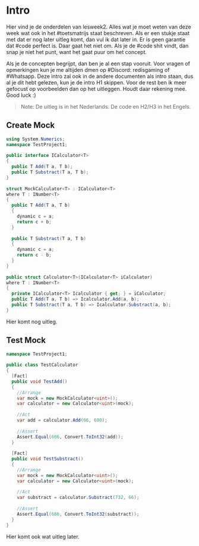 # Intro

Hier vind je de onderdelen van lesweek2. Alles wat je moet weten van deze week wat ook in het #toetsmatrijs staat beschreven. Als er een stukje staat met dat er nog later uitleg komt, dan vul ik dat later in. Er is geen garantie dat #code  perfect is. Daar gaat het niet om. Als je de #code  shit vindt, dan snap je niet het punt, want het gaat puur om het concept. 

Als je de concepten begrijpt, dan ben je al een stap vooruit. Voor vragen of opmerkingen kun je me altijden dmen op #Discord: redisgaming of #Whatsapp. Deze intro zal ook in de andere documenten als intro staan, dus al je dit hebt gelezen, kun je de intro H1 skippen. Voor de rest ben ik meer gefocust op voorbeelden dan op het uitleggen. Houdt daar rekening mee. Good luck :)

> Note: De uitleg is in het Nederlands. De code en H2/H3 in het Engels.

## Create Mock

```C#
using System.Numerics;  
namespace TestProject1;  
  
public interface ICalculator<T>  
{  
  public T Add(T a, T b);  
  public T Substract(T a, T b);  
}  
  
struct MockCalculator<T> : ICalculator<T>  
where T : INumber<T>  
{  
  public T Add(T a, T b)  
  {  
    dynamic c = a;  
    return c + b;  
  }  
    
  public T Substract(T a, T b)  
  {  
    dynamic c = a;  
    return c - b;  
  }  
}  
  
public struct Calculator<T>(ICalculator<T> iCalculator)  
where T : INumber<T>  
{  
  private ICalculator<T> Icalculator { get; } = iCalculator;  
  public T Add(T a, T b) => Icalculator.Add(a, b);  
  public T Substract(T a, T b) => Icalculator.Substract(a, b);  
}

```

Hier komt nog uitleg.

## Test Mock

```C#
namespace TestProject1;  
  
public class TestCalculator  
{  
  [Fact]  
  public void TestAdd()  
  {  
    //Arrange  
    var mock = new MockCalculator<uint>();  
    var calculator = new Calculator<uint>(mock);  
      
    //Act  
    var add = calculator.Add(66, 600);  
  
    //Assert  
    Assert.Equal(666, Convert.ToInt32(add));  
  }  
    
  [Fact]  
  public void TestSubstract()  
  {  
    //Arrange  
    var mock = new MockCalculator<uint>();  
    var calculator = new Calculator<uint>(mock);  
      
    //Act  
    var substract = calculator.Substract(732, 66);  
  
    //Assert  
    Assert.Equal(666, Convert.ToInt32(substract));  
  }  
}

```

Hier komt ook wat uitleg later.
